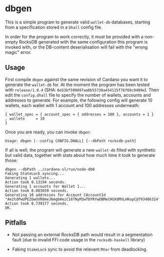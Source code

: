 # dbgen

This is a simple program to generate valid `wallet-db` databases, starting from a specification
stored in a `Dhall` config file.

In order for the program to work correctly, it must be provided with a non-empty RocksDB generated
with the same configuration this program is invoked with, or the DB-content deserialisation will
fail with the "wrong magic" error.

## Usage

First compile `dbgen` against the same revision of Cardano you want it to generate the `wallet-db` for.
At the moment the program has been tested with `release/1.0.4`
(SHA: `6e53bf599097aa0b55738a454115f76f69c9489e`). Then edit the `config.dhall` file to specify the number
of wallets, accounts and addresses to generate. For example, the following config will generate 10 wallets,
each wallet with 1 account and 100 addresses underneath:

```
{ wallet_spec = { account_spec = { addresses = 100 }, accounts = 1 }
, wallets     = 10
}
```

Once you are ready, you can invoke `dbgen`:

```
Usage: dbgen [--config CONFIG.DHALL] [--dbPath rocksdb-path]
```

If all is well, the program will generate a new `wallet-db` filled with synthetic but valid data,
together with stats about how much time it took to generate those:

```
dbgen --dbPath ../cardano-sl/run/node-db0
Faking StateLock syncing...
Generating 1 wallets...
Action took 0.13194 seconds.
Generating 1 accounts for Wallet 1...
Action took 0.083039 seconds.
Generating 10 addresses for Account CAccountId "Ae2tdPwUPEZGwUVR8meJ6mgbHeiC16TNyM3wTDYRYwDBMeCHUXdMVLHKupC@793406314"...
Action took 0.739177 seconds.
OK.
```

## Pitfalls

- Not passing an external RocksDB path would result in a segmentation fault (due to invalid FFI code
  usage in the `rocksdb-haskell` library)

- Faking `StakeLock` sync to avoid the relevant `MVar` from deadlocking.

